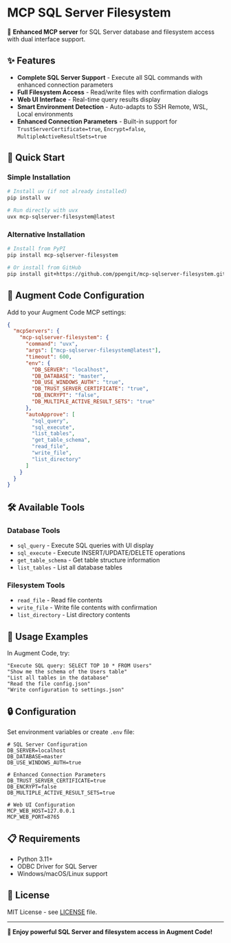 ﻿# MCP SQL Server Filesystem

🚀 **Enhanced MCP server** for SQL Server database and filesystem access with dual interface support.

## ✨ Features

- **Complete SQL Server Support** - Execute all SQL commands with enhanced connection parameters
- **Full Filesystem Access** - Read/write files with confirmation dialogs
- **Web UI Interface** - Real-time query results display
- **Smart Environment Detection** - Auto-adapts to SSH Remote, WSL, Local environments
- **Enhanced Connection Parameters** - Built-in support for `TrustServerCertificate=true`, `Encrypt=false`, `MultipleActiveResultSets=true`

## 🚀 Quick Start

### Simple Installation

```bash
# Install uv (if not already installed)
pip install uv

# Run directly with uvx
uvx mcp-sqlserver-filesystem@latest
```

### Alternative Installation

```bash
# Install from PyPI
pip install mcp-sqlserver-filesystem

# Or install from GitHub
pip install git+https://github.com/ppengit/mcp-sqlserver-filesystem.git
```

## 🔧 Augment Code Configuration

Add to your Augment Code MCP settings:

```json
{
  "mcpServers": {
    "mcp-sqlserver-filesystem": {
      "command": "uvx",
      "args": ["mcp-sqlserver-filesystem@latest"],
      "timeout": 600,
      "env": {
        "DB_SERVER": "localhost",
        "DB_DATABASE": "master",
        "DB_USE_WINDOWS_AUTH": "true",
        "DB_TRUST_SERVER_CERTIFICATE": "true",
        "DB_ENCRYPT": "false",
        "DB_MULTIPLE_ACTIVE_RESULT_SETS": "true"
      },
      "autoApprove": [
        "sql_query",
        "sql_execute",
        "list_tables",
        "get_table_schema",
        "read_file",
        "write_file",
        "list_directory"
      ]
    }
  }
}
```

## 🛠️ Available Tools

### Database Tools
- `sql_query` - Execute SQL queries with UI display
- `sql_execute` - Execute INSERT/UPDATE/DELETE operations
- `get_table_schema` - Get table structure information
- `list_tables` - List all database tables

### Filesystem Tools
- `read_file` - Read file contents
- `write_file` - Write file contents with confirmation
- `list_directory` - List directory contents

## 📝 Usage Examples

In Augment Code, try:

```
"Execute SQL query: SELECT TOP 10 * FROM Users"
"Show me the schema of the Users table"
"List all tables in the database"
"Read the file config.json"
"Write configuration to settings.json"
```

## 🔒 Configuration

Set environment variables or create `.env` file:

```env
# SQL Server Configuration
DB_SERVER=localhost
DB_DATABASE=master
DB_USE_WINDOWS_AUTH=true

# Enhanced Connection Parameters
DB_TRUST_SERVER_CERTIFICATE=true
DB_ENCRYPT=false
DB_MULTIPLE_ACTIVE_RESULT_SETS=true

# Web UI Configuration
MCP_WEB_HOST=127.0.0.1
MCP_WEB_PORT=8765
```

## 📋 Requirements

- Python 3.11+
- ODBC Driver for SQL Server
- Windows/macOS/Linux support

## 📄 License

MIT License - see [LICENSE](LICENSE) file.

---

**🎉 Enjoy powerful SQL Server and filesystem access in Augment Code!**
